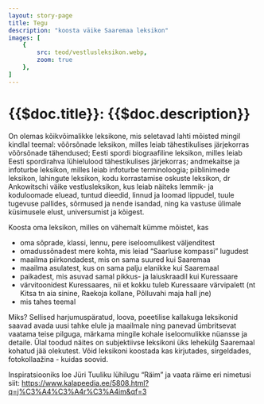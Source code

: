```yaml
---
layout: story-page
title: Tegu
description: "koosta väike Saaremaa leksikon"
images: [
    {
        src: teod/vestlusleksikon.webp,
        zoom: true
    },
]
---
```


# {{$doc.title}}: {{$doc.description}}

On olemas kõikvõimalikke leksikone, mis seletavad lahti mõisted mingil kindlal teemal: võõrsõnade leksikon, milles leiab tähestikulises järjekorras võõrsõnade tähendused; Eesti spordi biograafiline leksikon, milles leiab Eesti spordirahva lühielulood tähestikulises järjekorras; andmekaitse ja infoturbe leksikon, milles leiab infoturbe terminoloogia; piiblinimede leksikon, lahingute leksikon, kodu korrastamise oskuste leksikon, dr Ankowitschi väike vestlusleksikon, kus leiab näiteks lemmik- ja koduloomade eluead, tuntud dieedid, linnud ja loomad lippudel, tuule tugevuse pallides, sõrmused ja nende isandad, ning ka vastuse ülimale küsimusele elust, universumist ja kõigest.

Koosta oma leksikon, milles on vähemalt kümme mõistet, kas
- oma sõprade, klassi, lennu, pere iseloomulikest väljenditest
- omadussõnadest mere kohta, mis leiad “Saarluse kompassi” lugudest
- maailma piirkondadest, mis on sama suured kui Saaremaa
- maailma asulatest, kus on sama palju elanikke kui Saaremaal
- paikadest, mis asuvad samal pikkus- ja laiuskraadil kui Kuressaare
- värvitoonidest Kuressaares, nii et kokku tuleb Kuressaare värvipalett (nt Kitsa tn aia sinine, Raekoja kollane, Põlluvahi maja hall jne)
- mis tahes teemal

Miks? Sellised harjumuspäratud, loova, poeetilise kallakuga leksikonid saavad avada uusi tahke elule ja maailmale ning panevad ümbritsevat vaatama teise pilguga, märkama mingile kohale iseloomulikke nüansse ja detaile. Ülal toodud näites on subjektiivse leksikoni üks lehekülg Saaremaal kohatud jää olekutest. Võid leksikoni koostada kas kirjutades, sirgeldades, fotokollaažina - kuidas soovid.
 
Inspiratsiooniks loe Jüri Tuuliku lühilugu “Räim” ja vaata räime eri nimetusi siit: https://www.kalapeedia.ee/5808.html?q=j%C3%A4%C3%A4r%C3%A4im&qf=3




<details-wrapper summary="Lisaks" icon="icon-park-outline:six-points">


</details-wrapper>

